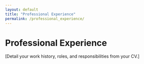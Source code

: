 ```yaml
---
layout: default
title: "Professional Experience"
permalink: /professional_experience/
---
```


# Professional Experience

[Detail your work history, roles, and responsibilities from your CV.]
